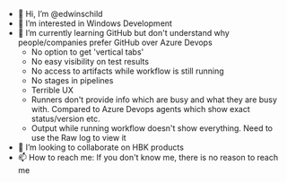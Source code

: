 - 👋 Hi, I’m @edwinschild
- 👀 I’m interested in Windows Development
- 🌱 I’m currently learning GitHub but don't understand why people/companies prefer GitHub over Azure Devops
   - No option to get 'vertical tabs'
   - No easy visibility on test results
   - No access to artifacts while workflow is still running
   - No stages in pipelines
   - Terrible UX
   - Runners don't provide info which are busy and what they are busy with. Compared to Azure Devops agents which show exact status/version etc.
   - Output while running workflow doesn't show everything. Need to use the Raw log to view it
- 💞️ I’m looking to collaborate on HBK products
- 📫 How to reach me: If you don't know me, there is no reason to reach me

<!---
edwinschild/edwinschild is a ✨ special ✨ repository because its `README.md` (this file) appears on your GitHub profile.
You can click the Preview link to take a look at your changes.
--->

